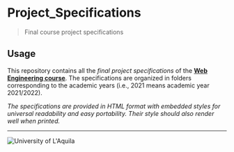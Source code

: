 # Project_Specifications

> Final course project specifications

## Usage

This repository contains all the *final project specifications* of the [**Web Engineering course**](https://people.disim.univaq.it/~dellapenna/content.php?page=students). The specifications are organized in folders corresponding to the academic years (i.e., 2021 means academic year 2021/2022).

*The specifications are provided in HTML format with embedded styles for universal readability and easy portability. Their style should also render well when printed.*

---

![University of L'Aquila](https://www.disim.univaq.it/skins/aqua/img/logo2021-2.png)
